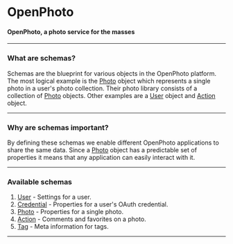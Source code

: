 OpenPhoto
=======================
#### OpenPhoto, a photo service for the masses

----------------------------------------

### What are schemas?

Schemas are the blueprint for various objects in the OpenPhoto platform.
The most logical example is the [Photo][Photo] object which represents a single photo in a user's photo collection.
Their photo library consists of a collection of [Photo][Photo] objects.
Other examples are a [User][User] object and [Action][Action] object.

----------------------------------------

### Why are schemas important?

By defining these schemas we enable different OpenPhoto applications to share the same data.
Since a [Photo][Photo] object has a predictable set of properties it means that any application can easily interact with it.

----------------------------------------

### Available schemas

1. [User][User] - Settings for a user.
1. [Credential][Credential] - Properties for a user's OAuth credential.
1. [Photo][Photo] - Properties for a single photo.
1. [Action][Action] - Comments and favorites on a photo.
1. [Tag][Tag] - Meta information for tags.

----------------------------------------

[User]: User.markdown
[Credential]: Credential.markdown
[Photo]: Photo.markdown
[Action]: Action.markdown
[Tag]: Tag.markdown
